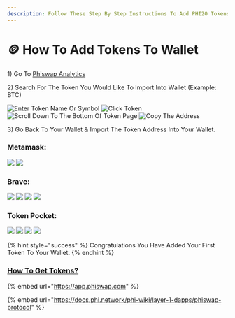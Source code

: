 ```yaml
---
description: Follow These Step By Step Instructions To Add PHI20 Tokens To Any Wallet
---
```


# 🪙 How To Add Tokens To Wallet

1\) Go To [Phiswap Analytics ](https://info.phiswap.com)

2\) Search For The Token You Would Like To Import Into Wallet (Example: BTC)

![Enter Token Name Or Symbol](../.gitbook/assets/IMG\_4691.jpg) ![Click Token](../.gitbook/assets/IMG\_4692.jpg) ![Scroll Down To The Bottom Of Token Page](../.gitbook/assets/IMG\_4693.jpg) ![Copy The Address](../.gitbook/assets/IMG\_4694.jpg)

3\)  Go Back To Your Wallet & Import The Token Address Into Your Wallet.

### &#x20;Metamask:

![](../.gitbook/assets/IMG\_4696.jpg) ![](../.gitbook/assets/IMG\_4697.jpg)

### Brave:

![](<../.gitbook/assets/IMG\_4703 2.jpg>) ![](../.gitbook/assets/IMG\_4704.jpg) ![](../.gitbook/assets/IMG\_4695.jpg) ![](../.gitbook/assets/IMG\_4698.jpg)

### Token Pocket:

![](../.gitbook/assets/IMG\_4699.jpg) ![](../.gitbook/assets/IMG\_4700.jpg) ![](../.gitbook/assets/IMG\_4701.jpg) ![](../.gitbook/assets/IMG\_4702.jpg)



{% hint style="success" %}
&#x20;Congratulations You Have Added Your First Token To Your Wallet.
{% endhint %}

### [How To Get Tokens?](https://app.phiswap.com)&#x20;

{% embed url="https://app.phiswap.com" %}

{% embed url="https://docs.phi.network/phi-wiki/layer-1-dapps/phiswap-protocol" %}
